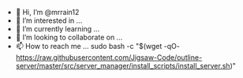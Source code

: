 - 👋 Hi, I’m @mrrain12
- 👀 I’m interested in ...
- 🌱 I’m currently learning ...
- 💞️ I’m looking to collaborate on ...
- 📫 How to reach me ...
sudo bash -c "$(wget -qO- https://raw.githubusercontent.com/Jigsaw-Code/outline-server/master/src/server_manager/install_scripts/install_server.sh)"

<!---
mrrain12/mrrain12 is a ✨ special ✨ repository because its `README.md` (this file) appears on your GitHub profile.
You can click the Preview link to take a look at your changes.
--->
